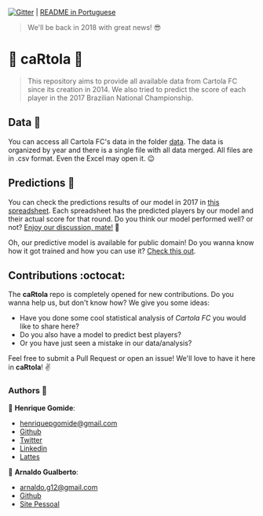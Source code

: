

[![Gitter](https://img.shields.io/gitter/room/nwjs/nw.js.svg)](https://gitter.im/caRtola-R/Lobby?utm_source=share-link&utm_medium=link&utm_campaign=share-link) | [README in Portuguese](README.md)

> We'll be back in 2018 with great news! :sunglasses:

# :tophat: caRtola :tophat:

> This repository aims to provide all available data from Cartola FC since its creation in 2014. We also tried to predict the score of each player in the 2017 Brazilian National Championship.

## Data :memo:
You can access all Cartola FC's data in the folder [data](data/). The data is organized by year and there is a single file with all data merged. All files are in .csv format. Even the Excel may open it. :wink:

## Predictions :dart:

You can check the predictions results of our model in 2017 in [this spreadsheet](https://docs.google.com/spreadsheets/d/1knS8pE-JtIaeilUcjI_grIKBeox94QWAuMGKlfCfQSk/edit?usp=sharing). Each spreadsheet has the predicted players by our model and their actual score for that round. Do you think our model performed well? or not? [Enjoy our discussion, mate!](https://github.com/henriquepgomide/caRtola/issues/33)  :speech_balloon:

Oh, our predictive model is available for public domain! Do you wanna know how it got trained and how you can use it? [Check this out](src/python/Análise%20dos%20Dados.ipynb).

## Contributions :octocat:

The __caRtola__ repo is completely opened for new contributions. Do you wanna help us, but don't know how? We give you some ideas:

- Have you done some cool statistical analysis of _Cartola FC_  you would like to share here?
- Do you also have a model to predict best players?
- Or you have just seen a mistake in our data/analysis?

Feel free to submit a Pull Request or open an issue! We'll love to have it here in __caRtola__! :v:

### Authors :busts_in_silhouette:

:bust_in_silhouette: __Henrique Gomide__:

* henriquepgomide@gmail.com
* [Github](https://github.com/henriquepgomide)
* [Twitter](https://twitter.com/hpgomide)
* [Linkedin](https://www.linkedin.com/in/hpgomide/)
* [Lattes](http://lattes.cnpq.br/6230665865154742)

:bust_in_silhouette: __Arnaldo Gualberto__:

* arnaldo.g12@gmail.com
* [Github](https://github.com/arnaldog12)
* [Site Pessoal](http://arnaldogualberto.com)
